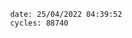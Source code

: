 

                date: 25/04/2022 04:39:52
                cycles: 88740

                         
